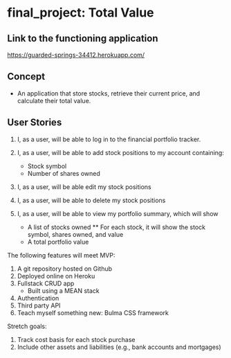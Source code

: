 # final_project: Total Value

## Link to the functioning application
https://guarded-springs-34412.herokuapp.com/

## Concept
* An application that store stocks, retrieve their current price, and calculate their total value.

## User Stories
1. I, as a user, will be able to log in to the financial portfolio tracker.

2. I, as a user, will be able to add stock positions to my account containing:
    * Stock symbol
    * Number of shares owned

3. I, as a user, will be able edit my stock positions

4. I, as a user, will be able to delete my stock positions

5. I, as a user, will be able to view my portfolio summary, which will show
    * A list of stocks owned
        ** For each stock, it will show the stock symbol, shares owned, and value
    * A total portfolio value


The following features will meet MVP:
1. A git repository hosted on Github
2. Deployed online on Heroku
3. Fullstack CRUD app
    * Built using a MEAN stack
4. Authentication
5. Third party API
6. Teach myself something new: Bulma CSS framework

Stretch goals:
1. Track cost basis for each stock purchase
2. Include other assets and liabilities (e.g., bank accounts and mortgages)
